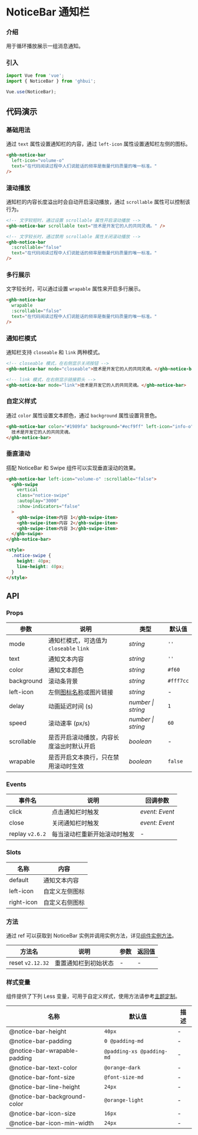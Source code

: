 # NoticeBar 通知栏

### 介绍

用于循环播放展示一组消息通知。

### 引入

```js
import Vue from 'vue';
import { NoticeBar } from 'ghbui';

Vue.use(NoticeBar);
```

## 代码演示

### 基础用法

通过 `text` 属性设置通知栏的内容，通过 `left-icon` 属性设置通知栏左侧的图标。

```html
<ghb-notice-bar
  left-icon="volume-o"
  text="在代码阅读过程中人们说脏话的频率是衡量代码质量的唯一标准。"
/>
```

### 滚动播放

通知栏的内容长度溢出时会自动开启滚动播放，通过 `scrollable` 属性可以控制该行为。

```html
<!-- 文字较短时，通过设置 scrollable 属性开启滚动播放 -->
<ghb-notice-bar scrollable text="技术是开发它的人的共同灵魂。" />

<!-- 文字较长时，通过禁用 scrollable 属性关闭滚动播放 -->
<ghb-notice-bar
  :scrollable="false"
  text="在代码阅读过程中人们说脏话的频率是衡量代码质量的唯一标准。"
/>
```

### 多行展示

文字较长时，可以通过设置 `wrapable` 属性来开启多行展示。

```html
<ghb-notice-bar
  wrapable
  :scrollable="false"
  text="在代码阅读过程中人们说脏话的频率是衡量代码质量的唯一标准。"
/>
```

### 通知栏模式

通知栏支持 `closeable` 和 `link` 两种模式。

```html
<!-- closeable 模式，在右侧显示关闭按钮 -->
<ghb-notice-bar mode="closeable">技术是开发它的人的共同灵魂。</ghb-notice-bar>

<!-- link 模式，在右侧显示链接箭头 -->
<ghb-notice-bar mode="link">技术是开发它的人的共同灵魂。</ghb-notice-bar>
```

### 自定义样式

通过 `color` 属性设置文本颜色，通过 `background` 属性设置背景色。

```html
<ghb-notice-bar color="#1989fa" background="#ecf9ff" left-icon="info-o">
  技术是开发它的人的共同灵魂。
</ghb-notice-bar>
```

### 垂直滚动

搭配 NoticeBar 和 Swipe 组件可以实现垂直滚动的效果。

```html
<ghb-notice-bar left-icon="volume-o" :scrollable="false">
  <ghb-swipe
    vertical
    class="notice-swipe"
    :autoplay="3000"
    :show-indicators="false"
  >
    <ghb-swipe-item>内容 1</ghb-swipe-item>
    <ghb-swipe-item>内容 2</ghb-swipe-item>
    <ghb-swipe-item>内容 3</ghb-swipe-item>
  </ghb-swipe>
</ghb-notice-bar>

<style>
  .notice-swipe {
    height: 40px;
    line-height: 40px;
  }
</style>
```

## API

### Props

| 参数 | 说明 | 类型 | 默认值 |
| --- | --- | --- | --- |
| mode | 通知栏模式，可选值为 `closeable` `link` | _string_ | `''` |
| text | 通知文本内容 | _string_ | `''` |
| color | 通知文本颜色 | _string_ | `#f60` |
| background | 滚动条背景 | _string_ | `#fff7cc` |
| left-icon | 左侧[图标名称](#/zh-CN/icon)或图片链接 | _string_ | - |
| delay | 动画延迟时间 (s) | _number \| string_ | `1` |
| speed | 滚动速率 (px/s) | _number \| string_ | `60` |
| scrollable | 是否开启滚动播放，内容长度溢出时默认开启 | _boolean_ | - |
| wrapable | 是否开启文本换行，只在禁用滚动时生效 | _boolean_ | `false` |

### Events

| 事件名          | 说明                         | 回调参数       |
| --------------- | ---------------------------- | -------------- |
| click           | 点击通知栏时触发             | _event: Event_ |
| close           | 关闭通知栏时触发             | _event: Event_ |
| replay `v2.6.2` | 每当滚动栏重新开始滚动时触发 | -              |

### Slots

| 名称       | 内容           |
| ---------- | -------------- |
| default    | 通知文本内容   |
| left-icon  | 自定义左侧图标 |
| right-icon | 自定义右侧图标 |

### 方法

通过 ref 可以获取到 NoticeBar 实例并调用实例方法，详见[组件实例方法](#/zh-CN/advanced-usage#zu-jian-shi-li-fang-fa)。

| 方法名           | 说明                 | 参数 | 返回值 |
| ---------------- | -------------------- | ---- | ------ |
| reset `v2.12.32` | 重置通知栏到初始状态 | -    | -      |

### 样式变量

组件提供了下列 Less 变量，可用于自定义样式，使用方法请参考[主题定制](#/zh-CN/theme)。

| 名称                         | 默认值                    | 描述 |
| ---------------------------- | ------------------------- | ---- |
| @notice-bar-height           | `40px`                    | -    |
| @notice-bar-padding          | `0 @padding-md`           | -    |
| @notice-bar-wrapable-padding | `@padding-xs @padding-md` | -    |
| @notice-bar-text-color       | `@orange-dark`            | -    |
| @notice-bar-font-size        | `@font-size-md`           | -    |
| @notice-bar-line-height      | `24px`                    | -    |
| @notice-bar-background-color | `@orange-light`           | -    |
| @notice-bar-icon-size        | `16px`                    | -    |
| @notice-bar-icon-min-width   | `24px`                    | -    |
